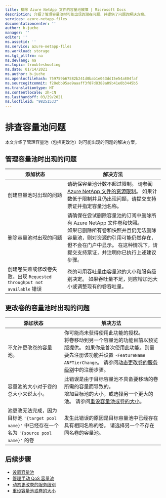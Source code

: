 ```yaml
---
title: 排除 Azure NetApp 文件的容量池故障 | Microsoft Docs
description: 介绍了管理容量池时可能出现的潜在问题，并提供了问题的解决方案。
services: azure-netapp-files
documentationcenter: ''
author: b-juche
manager: ''
editor: ''
ms.assetid: ''
ms.service: azure-netapp-files
ms.workload: storage
ms.tgt_pltfrm: na
ms.devlang: na
ms.topic: troubleshooting
ms.date: 01/14/2021
ms.author: b-juche
ms.openlocfilehash: 759759b67582b241d0bab1e043dd15e54a804faf
ms.sourcegitcommit: f28ebb95ae9aaaff3f87d8388a09b41e0b3445b5
ms.translationtype: HT
ms.contentlocale: zh-CN
ms.lasthandoff: 03/29/2021
ms.locfileid: "98251533"
---
```

# <a name="troubleshoot-capacity-pool-issues"></a>排查容量池问题

本文介绍了管理容量池（包括更改池）时可能出现的问题的解决方案。 

## <a name="issues-managing-a-capacity-pool"></a>管理容量池时出现的问题 

|     添加状态    |     解决方法    |
|-|-|
| 创建容量池时出现的问题 |  请确保容量池计数不超过限制。 请参阅 [Azure NetApp 文件的资源限制](azure-netapp-files-resource-limits.md)。  如果计数低于限制并且仍出现问题，请提交支持票证并指定容量池名称。 |
| 删除容量池时出现的问题  |  请确保在尝试删除容量池的订阅中删除所有 Azure NetApp 文件卷和快照。 <br> 如果已删除所有卷和快照并且仍无法删除容量池，则对资源的引用可能仍然存在，但不会在门户中显示。 在这种情况下，请提交支持票证，并注明你已执行上述建议步骤。 |
| 创建卷失败或修改卷失败，出现 `Requested throughput not available` 错误 | 卷的可用吞吐量由容量池的大小和服务级别决定。 如果吞吐量不足，则应增加池大小或调整现有的卷吞吐量。 | 

## <a name="issues-when-changing-the-capacity-pool-of-a-volume"></a>更改卷的容量池时出现的问题 

|     添加状态    |     解决方法    |
|-|-|
| 不允许更改卷的容量池。 | 你可能尚未获得使用此功能的授权。 <br> 将卷移动到另一个容量池的功能目前以预览版提供。 如果你是首次使用此功能，则需要先注册该功能并设置 `-FeatureName ANFTierChange`。 请参阅[动态更改卷的服务级别](dynamic-change-volume-service-level.md)中的注册步骤。 |
| 容量池的大小对于卷的总大小来说太小。 |  此错误是由于目标容量池不具备要移动的卷所需的容量而导致的。  <br> 增加目标池的大小，或选择另一个更大的池。  请参阅[重设容量池或卷的大小](azure-netapp-files-resize-capacity-pools-or-volumes.md)。   |
|  池更改无法完成，因为目标池 `'{target pool name}'` 中已经存在一个名为 `'{source pool name}'` 的卷 | 发生此错误的原因是目标容量池中已经存在具有相同名称的卷。  请选择另一个不存在同名卷的容量池。   | 

## <a name="next-steps"></a>后续步骤  

* [设置容量池](azure-netapp-files-set-up-capacity-pool.md)
* [管理手动 QoS 容量池](manage-manual-qos-capacity-pool.md)
* [动态更改卷的服务级别](dynamic-change-volume-service-level.md)
* [重设容量池或卷的大小](azure-netapp-files-resize-capacity-pools-or-volumes.md)
